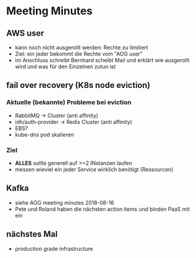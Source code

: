 # Meeting Minutes

## AWS user

- kann noch nicht ausgerollt werden: Rechte zu limitiert
- Ziel: ein jeder bekommt die Rechte vom "AOG user"
- im Anschluss schreibt Bernhard scheibt Mail und erklärt wie ausgerollt wird und was für den Einzelnen zutun ist

## fail over recovery (K8s node eviction)

### Aktuelle (bekannte) Probleme bei eviction

- RabbitMQ -> Cluster (anti affinity)
- idh/auth-provider -> Redis Cluster (anti affinity)
- EBS?
- kube-dns pod skalieren

### Ziel

- **ALLES** sollte generell auf >=2 INstanzen laufen
- messen wieviel ein jeder Service wirklich benötigt (Ressourcen)

## Kafka

- siehe AOG meeting minutes 2018-08-16
- Pete und Roland haben die nächsten action items und binden PaaS mit ein

## nächstes Mal

- production grade infrastructure
